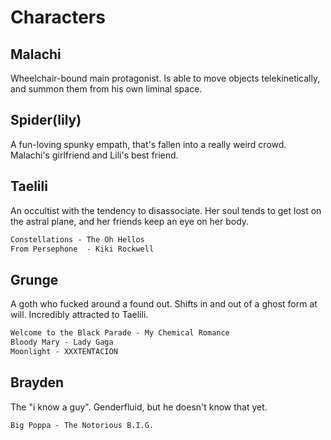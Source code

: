 # Characters
## Malachi
Wheelchair-bound main protagonist. Is able to move objects telekinetically, and summon them from his own liminal space.
## Spider(lily)
A fun-loving spunky empath, that's fallen into a really weird crowd. Malachi's girlfriend and Lili's best friend.
## Taelili
An occultist with the tendency to disassociate. Her soul tends to get lost on the astral plane, and her friends keep an eye on her body.
```md fold file:Playlist
Constellations - The Oh Hellos
From Persephone  - Kiki Rockwell
```
## Grunge
A goth who fucked around a found out. Shifts in and out of a ghost form at will. Incredibly attracted to Taelili.
```md fold file:Playlist
Welcome to the Black Parade - My Chemical Romance
Bloody Mary - Lady Gaga
Moonlight - XXXTENTACION
```
## Brayden
The "i know a guy". Genderfluid, but he doesn't know that yet.
```md fold file:Playlist
Big Poppa - The Notorious B.I.G.
```